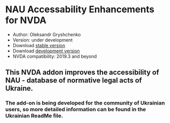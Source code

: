 # NAU Accessability Enhancements for NVDA

* Author: Oleksandr Gryshchenko
* Version: under development
* Download [stable version][1]
* Download [development version][2]
* NVDA compatibility: 2019.3 and beyond

## This NVDA addon improves the accessibility of NAU - database of normative legal acts of Ukraine.  

### The add-on is being developed for the community of Ukrainian users, so more detailed information can be found in the Ukrainian ReadMe file.  

[1]: https://github.com/grisov/nau
[2]: https://github.com/grisov/nau
